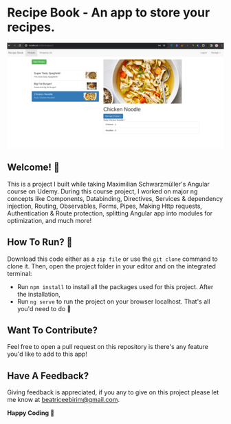# Recipe Book - An app to store your recipes.

![Home view of Recipe Book](./src/assets/images/recipe-book-homeview.png)

## Welcome! 👋
This is a project I built while taking Maximilian Schwarzmüller's Angular course on Udemy. During this course project, I worked on major ng concepts like Components, Databinding, Directives, Services & dependency injection, Routing, Observables, Forms, Pipes, Making Http requests, Authentication & Route protection, splitting Angular app into modules for optimization, and much more!

## How To Run? 🤔
Download this code either as a `zip file` or use the `git clone` command to clone it.
Then, open the project folder in your editor and on the integrated terminal:
-  Run `npm install` to install all the packages used for this project.
After the installation,
- Run `ng serve` to run the project on your browser localhost.
    That's all you'd need to do 🙂

## Want To Contribute? 
Feel free to open a pull request on this repository is there's any feature you'd like to add to this app!

## Have A Feedback? 
Giving feedback is appreciated, if you any to give on this project please let me know at beatriceebirim@gmail.com.

**Happy Coding 💪**
